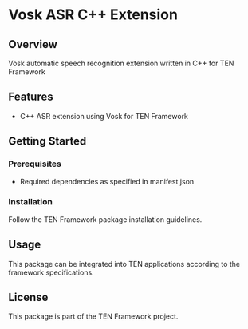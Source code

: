 # Vosk ASR C++ Extension

## Overview

Vosk automatic speech recognition extension written in C++ for TEN Framework

## Features

- C++ ASR extension using Vosk for TEN Framework

## Getting Started

### Prerequisites

- Required dependencies as specified in manifest.json

### Installation

Follow the TEN Framework package installation guidelines.

## Usage

This package can be integrated into TEN applications according to the framework specifications.

## License

This package is part of the TEN Framework project.
